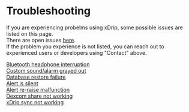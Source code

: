 # Troubleshooting  
  
If you are experiencing probelms using xDrip, some possible issues are listed on this page.  
There are open issues [here](https://github.com/NightscoutFoundation/xDrip/issues).  
If the problem you experience is not listed, you can reach out to experienced users or developers using "Contact" above.  

[Bluetooth headphone interruption](./Bluetooth-headphone-interruption.md)  
[Custom sound/alarm grayed out](./Custom-sound-grayed-out.md)  
[Database restore failure](./Database-restore-failure.md)  
[Alert is silent](./Silent-alert.md)  
[Alert re-raise malfunction](./Alert-re‐raise-malfunction.md)  
[Dexcom share not working](./Dexcom-share-delta-format-change.md)  
[xDrip sync not working](./xDrip-Sync-not-working.md)  
